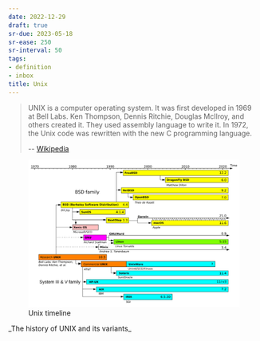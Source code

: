 ```yaml
---
date: 2022-12-29
draft: true
sr-due: 2023-05-18
sr-ease: 250
sr-interval: 50
tags:
- definition
- inbox
title: Unix
---
```


> UNIX is a computer operating system. It was first developed in 1969 at Bell
> Labs. Ken Thompson, Dennis Ritchie, Douglas McIlroy, and others created it.
> They used assembly language to write it. In 1972, the Unix code was rewritten
> with the new C programming language.
>
> -- [Wikipedia](https://simple.wikipedia.org/wiki/Unix)

<figure>
  <img src="img/Unix_timeline.svg" width="" alt="Unix timeline" title="Unix timeline" />
  <figcaption>Unix timeline</figcaption>
</figure>
 _The history of UNIX and its variants_